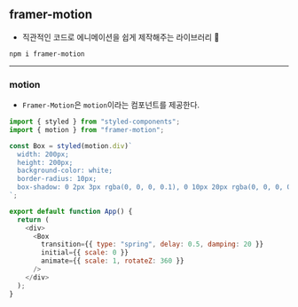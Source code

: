 ## framer-motion

- 직관적인 코드로 에니메이션을 쉽게 제작해주는 라이브러리 🦋

```
npm i framer-motion
```

---

### motion

- `Framer-Motion`은 `motion`이라는 컴포넌트를 제공한다.

```js
import { styled } from "styled-components";
import { motion } from "framer-motion";

const Box = styled(motion.div)`
  width: 200px;
  height: 200px;
  background-color: white;
  border-radius: 10px;
  box-shadow: 0 2px 3px rgba(0, 0, 0, 0.1), 0 10px 20px rgba(0, 0, 0, 0.1);
`;

export default function App() {
  return (
    <div>
      <Box
        transition={{ type: "spring", delay: 0.5, damping: 20 }}
        initial={{ scale: 0 }}
        animate={{ scale: 1, rotateZ: 360 }}
      />
    </div>
  );
}
```
